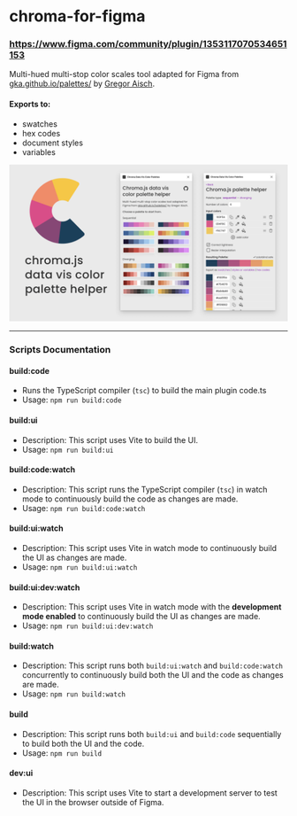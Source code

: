 # chroma-for-figma

### https://www.figma.com/community/plugin/1353117070534651153

Multi-hued multi-stop color scales tool adapted for Figma from [gka.github.io/palettes/](https://gka.github.io/palettes/) by [Gregor Aisch](https://www.vis4.net/).

#### Exports to:

- swatches
- hex codes
- document styles
- variables

![Chroma Plugin Preview](./media/chroma-plugin-preview.png)

---

### Scripts Documentation

#### build:code

- Runs the TypeScript compiler (`tsc`) to build the main plugin code.ts
- Usage: `npm run build:code`

#### build:ui

- Description: This script uses Vite to build the UI.
- Usage: `npm run build:ui`

#### build:code:watch

- Description: This script runs the TypeScript compiler (`tsc`) in watch mode to continuously build the code as changes are made.
- Usage: `npm run build:code:watch`

#### build:ui:watch

- Description: This script uses Vite in watch mode to continuously build the UI as changes are made.
- Usage: `npm run build:ui:watch`

#### build:ui:dev:watch

- Description: This script uses Vite in watch mode with the **development mode enabled** to continuously build the UI as changes are made.
- Usage: `npm run build:ui:dev:watch`

#### build:watch

- Description: This script runs both `build:ui:watch` and `build:code:watch` concurrently to continuously build both the UI and the code as changes are made.
- Usage: `npm run build:watch`

#### build

- Description: This script runs both `build:ui` and `build:code` sequentially to build both the UI and the code.
- Usage: `npm run build`

#### dev:ui

- Description: This script uses Vite to start a development server to test the UI in the browser outside of Figma.
